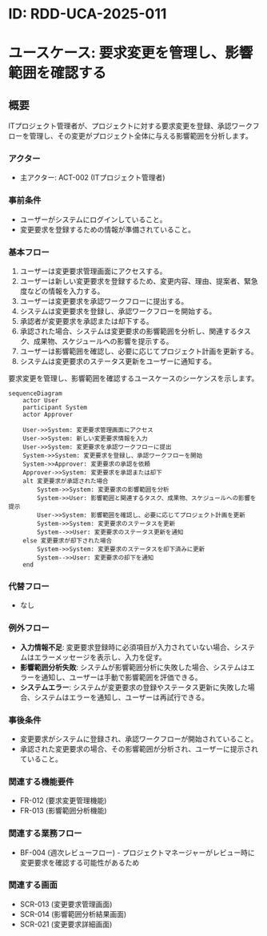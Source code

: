 # ID: RDD-UCA-2025-011

# ユースケース: 要求変更を管理し、影響範囲を確認する

## 概要

ITプロジェクト管理者が、プロジェクトに対する要求変更を登録、承認ワークフローを管理し、その変更がプロジェクト全体に与える影響範囲を分析します。

### アクター

- 主アクター: ACT-002 (ITプロジェクト管理者)

### 事前条件

- ユーザーがシステムにログインしていること。
- 変更要求を登録するための情報が準備されていること。

### 基本フロー

1. ユーザーは変更要求管理画面にアクセスする。
1. ユーザーは新しい変更要求を登録するため、変更内容、理由、提案者、緊急度などの情報を入力する。
1. ユーザーは変更要求を承認ワークフローに提出する。
1. システムは変更要求を登録し、承認ワークフローを開始する。
1. 承認者が変更要求を承認または却下する。
1. 承認された場合、システムは変更要求の影響範囲を分析し、関連するタスク、成果物、スケジュールへの影響を提示する。
1. ユーザーは影響範囲を確認し、必要に応じてプロジェクト計画を更新する。
1. システムは変更要求のステータス更新をユーザーに通知する。

要求変更を管理し、影響範囲を確認するユースケースのシーケンスを示します。

```mermaid
sequenceDiagram
    actor User
    participant System
    actor Approver

    User->>System: 変更要求管理画面にアクセス
    User->>System: 新しい変更要求情報を入力
    User->>System: 変更要求を承認ワークフローに提出
    System->>System: 変更要求を登録し、承認ワークフローを開始
    System->>Approver: 変更要求の承認を依頼
    Approver->>System: 変更要求を承認または却下
    alt 変更要求が承認された場合
        System->>System: 変更要求の影響範囲を分析
        System->>User: 影響範囲と関連するタスク、成果物、スケジュールへの影響を提示
        User->>System: 影響範囲を確認し、必要に応じてプロジェクト計画を更新
        System->>System: 変更要求のステータスを更新
        System-->>User: 変更要求のステータス更新を通知
    else 変更要求が却下された場合
        System->>System: 変更要求のステータスを却下済みに更新
        System-->>User: 変更要求の却下を通知
    end
```

### 代替フロー

- なし

### 例外フロー

- **入力情報不足**: 変更要求登録時に必須項目が入力されていない場合、システムはエラーメッセージを表示し、入力を促す。
- **影響範囲分析失敗**: システムが影響範囲分析に失敗した場合、システムはエラーを通知し、ユーザーは手動で影響範囲を評価できる。
- **システムエラー**: システムが変更要求の登録やステータス更新に失敗した場合、システムはエラーを通知し、ユーザーは再試行できる。

### 事後条件

- 変更要求がシステムに登録され、承認ワークフローが開始されていること。
- 承認された変更要求の場合、その影響範囲が分析され、ユーザーに提示されていること。

### 関連する機能要件

- FR-012 (要求変更管理機能)
- FR-013 (影響範囲分析機能)

### 関連する業務フロー

- BF-004
  (週次レビューフロー) - プロジェクトマネージャーがレビュー時に変更要求を確認する可能性があるため

### 関連する画面

- SCR-013 (変更要求管理画面)
- SCR-014 (影響範囲分析結果画面)
- SCR-021 (変更要求詳細画面)
